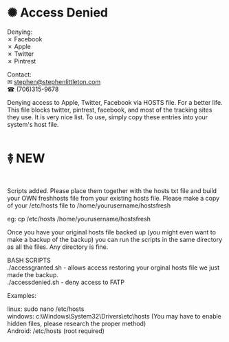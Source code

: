 # ✺ Access Denied  
Denying:  
 ✗ Facebook  
 ✗ Apple  
 ✗ Twitter  
 ✗ Pintrest  

Contact:  
✉ stephen@stephenlittleton.com  
☎ (706)315-9678

Denying access to Apple, Twitter, Facebook via HOSTS file. For a better life. This file blocks twitter, pintrest, facebook, and most of the tracking sites they use. It is very nice list. 
To use, simply copy these entries into your system's host file.  

# ࿈ NEW  
Scripts added. Please place them together with the hosts txt file and build your OWN freshhosts file from your existing hosts file. Please make a copy of your /etc/hosts file to /home/yourusername/hostsfresh  

eg: cp /etc/hosts /home/yourusername/hostsfresh  

Once you have your original hosts file backed up (you might even want to make a backup of the backup) you can run the scripts in the same directory as all the files. Any directory is fine.  

BASH SCRIPTS  
./accessgranted.sh - allows access restoring your orginal hosts file we just made the backup.  
./accessdenied.sh - deny access to FATP  

Examples:  

linux: sudo nano /etc/hosts  
windows: c:\Windows\System32\Drivers\etc\hosts (You may have to enable hidden files, please research the proper method)  
Android: /etc/hosts (root required)  
